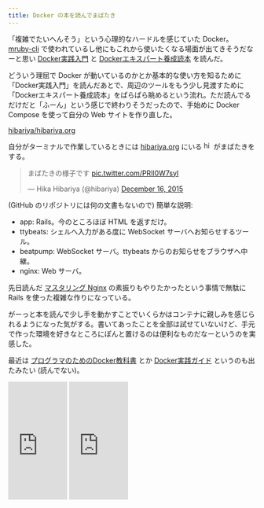 ```yaml
---
title: Docker の本を読んでまばたき
---
```


「複雑でたいへんそう」という心理的なハードルを感じていた Docker。[mruby-cli](https://github.com/hone/mruby-cli) で使われているし他にもこれから使いたくなる場面が出てきそうだなーと思い [Docker実践入門](http://www.amazon.co.jp/gp/product/4774176540/ref=as_li_qf_sp_asin_il_tl?ie=UTF8&camp=247&creative=1211&creativeASIN=4774176540&linkCode=as2&tag=hibariya-22) と [Dockerエキスパート養成読本](http://www.amazon.co.jp/gp/product/4774174416/ref=as_li_qf_sp_asin_il_tl?ie=UTF8&camp=247&creative=1211&creativeASIN=4774174416&linkCode=as2&tag=hibariya-22) を読んだ。

どういう理屈で Docker が動いているのかとか基本的な使い方を知るために「Docker実践入門」を読んだあとで、周辺のツールをもう少し見渡すために「Dockerエキスパート養成読本」をぱらぱら眺めるという流れ。ただ読んでるだけだと「ふーん」という感じで終わりそうだったので、手始めに Docker Compose を使って自分の Web サイトを作り直した。

[hibariya/hibariya.org](https://github.com/hibariya/hibariya.org)

自分がターミナルで作業しているときには [hibariya.org](http://hibariya.org/) にいる <img src='/favicon.png' alt='hibariya' style='display: inline; width: 16px; height: 16px;'> がまばたきをする。

<blockquote class="twitter-tweet" lang="en"><p lang="ja" dir="ltr">まばたきの様子です <a href="https://t.co/PRlI0W7syI">pic.twitter.com/PRlI0W7syI</a></p>&mdash; Hika Hibariya (@hibariya) <a href="https://twitter.com/hibariya/status/676949345778946049">December 16, 2015</a></blockquote>
<script async src="//platform.twitter.com/widgets.js" charset="utf-8"></script>

(GitHub のリポジトリには何の文書もないので) 簡単な説明:

* app: Rails。今のところほぼ HTML を返すだけ。
* ttybeats: シェルへ入力がある度に WebSocket サーバへお知らせするツール。
* beatpump: WebSocket サーバ。ttybeats からのお知らせをブラウザへ中継。
* nginx: Web サーバ。

先日読んだ [マスタリング Nginx](http://www.amazon.co.jp/gp/product/4873116457/ref=as_li_qf_sp_asin_il_tl?ie=UTF8&camp=247&creative=1211&creativeASIN=4873116457&linkCode=as2&tag=hibariya-22) の素振りもやりたかったという事情で無駄に Rails を使った複雑な作りになっている。

がーっと本を読んで少し手を動かすことでいくらかはコンテナに親しみを感じられるようになった気がする。書いてあったことを全部は試せていないけど、手元で作った環境を好きなところにぽんと置けるのは便利なものだなーというのを実感した。

最近は [プログラマのためのDocker教科書](http://www.amazon.co.jp/gp/product/479814102X/ref=as_li_qf_sp_asin_il_tl?ie=UTF8&camp=247&creative=1211&creativeASIN=479814102X&linkCode=as2&tag=hibariya-22) とか [Docker実践ガイド](http://www.amazon.co.jp/gp/product/B0191B5FE4/ref=as_li_qf_sp_asin_il_tl?ie=UTF8&camp=247&creative=1211&creativeASIN=B0191B5FE4&linkCode=as2&tag=hibariya-22) というのも出たみたい (読んでない)。

<iframe src="http://rcm-fe.amazon-adsystem.com/e/cm?t=hibariya-22&o=9&p=8&l=as1&asins=4774176540&ref=qf_sp_asin_til&fc1=000000&IS2=1&lt1=_blank&m=amazon&lc1=0000FF&bc1=000000&bg1=FFFFFF&f=ifr" style="width:120px;height:240px;" scrolling="no" marginwidth="0" marginheight="0" frameborder="0"></iframe>

<iframe src="http://rcm-fe.amazon-adsystem.com/e/cm?t=hibariya-22&o=9&p=8&l=as1&asins=4774174416&ref=qf_sp_asin_til&fc1=000000&IS2=1&lt1=_blank&m=amazon&lc1=0000FF&bc1=000000&bg1=FFFFFF&f=ifr" style="width:120px;height:240px;" scrolling="no" marginwidth="0" marginheight="0" frameborder="0"></iframe>
